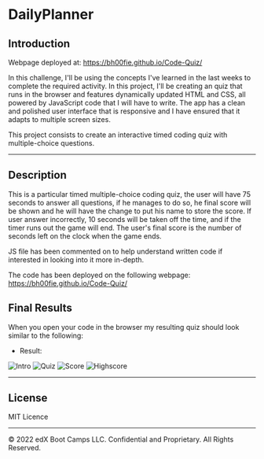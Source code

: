 # DailyPlanner

## Introduction

Webpage deployed at: https://bh00fie.github.io/Code-Quiz/

In this challenge, I'll be using the concepts I've learned in the last weeks to complete the required activity.
In this project, I'll be creating an quiz that runs in the browser and features dynamically updated HTML and CSS, all powered by JavaScript code that I will have to write. The app has a clean and polished user interface that is responsive and I have ensured that it adapts to multiple screen sizes.

This project consists to create an interactive timed coding quiz with multiple-choice questions.

---

## Description

This is a particular timed multiple-choice coding quiz, the user will have 75 seconds to answer all questions, if he manages to do so, he final score will be shown and he will have the change to put his name to store the score. If user answer incorrectly, 10 seconds will be taken off the time, and if the timer runs out the game will end. The user's final score is the number of seconds left on the clock when the game ends.

JS file has been commented on to help understand written code if interested in looking into it more in-depth.

The code has been deployed on the following webpage: https://bh00fie.github.io/Code-Quiz/

## Final Results
When you open your code in the browser my resulting quiz should look similar to the following:

- Result:

![Intro](assets/images/start.jpg)
![Quiz](assets/images/Quiz.jpg)
![Score](assets/images/score.jpg)
![Highscore](assets/images/Results.jpg)

---

## License

MIT Licence

---

© 2022 edX Boot Camps LLC. Confidential and Proprietary. All Rights Reserved.